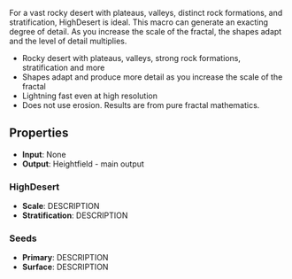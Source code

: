 

For a vast rocky desert with plateaus, valleys, distinct rock formations, and stratification, HighDesert is ideal. This macro can generate an exacting degree of detail. As you increase the scale of the fractal, the shapes adapt and the level of detail multiplies.

- Rocky desert with plateaus, valleys, strong rock formations, stratification and more
- Shapes adapt and produce more detail as you increase the scale of the fractal
- Lightning fast even at high resolution
- Does not use erosion. Results are from pure fractal mathematics.

## Properties
- **Input**: None
- **Output**: Heightfield - main output
### HighDesert 
- **Scale**: DESCRIPTION
- **Stratification**: DESCRIPTION
### Seeds 
- **Primary**: DESCRIPTION
- **Surface**: DESCRIPTION

